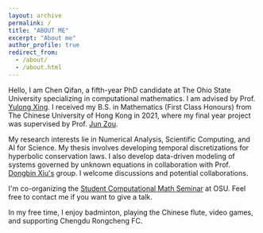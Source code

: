 ```yaml
---
layout: archive
permalink: /
title: "ABOUT ME"
excerpt: "About me"
author_profile: true
redirect_from: 
  - /about/
  - /about.html
---
```



Hello, I am Chen Qifan, a fifth-year PhD candidate at The Ohio State University specializing in computational mathematics. I am advised by Prof. [Yulong Xing](https://people.math.osu.edu/xing.205/). I received my B.S. in Mathematics (First Class Honours) from The Chinese University of Hong Kong in 2021, where my final year project was supervised by Prof. [Jun Zou](https://www.math.cuhk.edu.hk/people/academic-staff/zou). 


My research interests lie in Numerical Analysis, Scientific Computing, and AI for Science. My thesis involves developing temporal discretizations for hyperbolic conservation laws. I also develop data-driven modeling of systems governed by unknown equations in collaboration with Prof. [Dongbin Xiu's](https://sites.google.com/view/dongbin-xiu) group. I welcome discussions and potential collaborations.

I'm co-organizing the [Student Computational Math Seminar](https://u.osu.edu/studentcomputationalmathseminar/) at OSU. Feel free to contact me if you want to give a talk.

In my free time, I enjoy badminton, playing the Chinese flute, video games, and supporting Chengdu Rongcheng FC.
